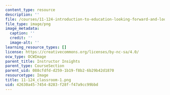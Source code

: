 ```yaml
---
content_type: resource
description: ''
file: /courses/11-124-introduction-to-education-looking-forward-and-looking-back-on-education-fall-2011/42630a4574548283f28ff47a9cc99bbd_11-124_classroom-1.png
file_type: image/png
image_metadata:
  caption: ''
  credit: ''
  image-alt: ''
learning_resource_types: []
license: https://creativecommons.org/licenses/by-nc-sa/4.0/
ocw_type: OCWImage
parent_title: Instructor Insights
parent_type: CourseSection
parent_uid: 088cfdfd-d259-1b19-f8b2-6b29b42d1870
resourcetype: Image
title: 11-124_classroom-1.png
uid: 42630a45-7454-8283-f28f-f47a9cc99bbd
---
```

